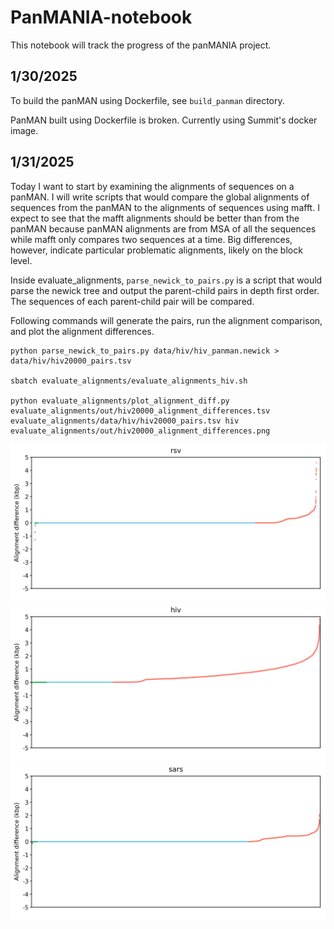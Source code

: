 # PanMANIA-notebook

This notebook will track the progress of the panMANIA project.

## 1/30/2025

To build the panMAN using Dockerfile, see `build_panman` directory.

PanMAN built using Dockerfile is broken. Currently using Summit's docker image.

## 1/31/2025

Today I want to start by examining the alignments of sequences on a panMAN. I will write scripts that would compare the global alignments of sequences from the panMAN to the alignments of sequences using mafft. I expect to see that the mafft alignments should be better than from the panMAN because panMAN alignments are from MSA of all the sequences while mafft only compares two sequences at a time. Big differences, however, indicate particular problematic alignments, likely on the block level.

Inside evaluate_alignments, `parse_newick_to_pairs.py` is a script that would parse the newick tree and output the parent-child pairs in depth first order. The sequences of each parent-child pair will be compared.

Following commands will generate the pairs, run the alignment comparison, and plot the alignment differences.

```
python parse_newick_to_pairs.py data/hiv/hiv_panman.newick > data/hiv/hiv20000_pairs.tsv

sbatch evaluate_alignments/evaluate_alignments_hiv.sh

python evaluate_alignments/plot_alignment_diff.py evaluate_alignments/out/hiv20000_alignment_differences.tsv evaluate_alignments/data/hiv/hiv20000_pairs.tsv hiv evaluate_alignments/out/hiv20000_alignment_differences.png
```

![alt text](evaluate_alignments/out/rsv4000_alignment_differences.png)
![alt text](evaluate_alignments/out/hiv20000_alignment_differences.png)
![alt text](evaluate_alignments/out/sars20000_alignment_differences.png)

